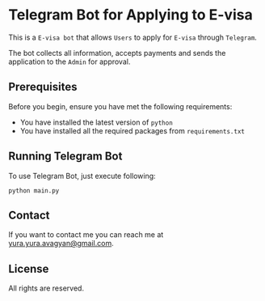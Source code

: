 # Telegram Bot for Applying to E-visa

This is a `E-visa bot` that allows `Users` to apply for `E-visa` through `Telegram`.

The bot collects all information, accepts payments and sends the application to the `Admin` for approval.

## Prerequisites

Before you begin, ensure you have met the following requirements:
* You have installed the latest version of `python`
* You have installed all the required packages from `requirements.txt`


## Running Telegram Bot

To use Telegram Bot, just execute following:

```
python main.py
```

## Contact

If you want to contact me you can reach me at yura.yura.avagyan@gmail.com.

## License
All rights are reserved.